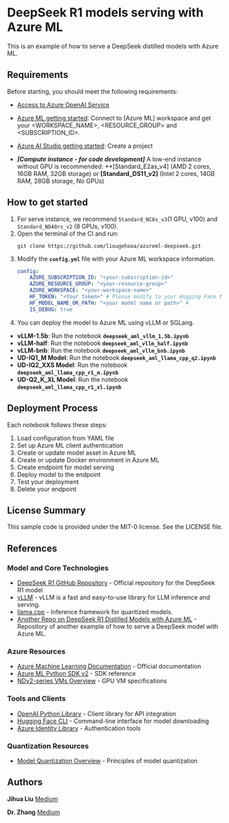 # DeepSeek R1 models serving with Azure ML

This is an example of how to serve a DeepSeek distilled models with Azure ML.

## Requirements
Before starting, you should meet the following requirements:

- [Access to Azure OpenAI Service](https://go.microsoft.com/fwlink/?linkid=2222006)
- [Azure ML getting started](https://github.com/Azure/azureml-examples/tree/main/tutorials): Connect to [Azure ML] workspace and get your <WORKSPACE_NAME>, <RESOURCE_GROUP> and <SUBSCRIPTION_ID>.
- [Azure AI Studio getting started](https://aka.ms/azureaistudio): Create a project

- ***[Compute instance - for code development]*** A low-end instance without GPU is recommended: **[Standard_E2as_v4] (AMD 2 cores, 16GB RAM, 32GB storage) or **[Standard_DS11_v2]** (Intel 2 cores, 14GB RAM, 28GB storage, No GPUs) 


## How to get started
1. For serve instance, we recommend `Standard_NC6s_v3`(1 GPU, v100) and `Standard_ND40rs_v2` (8 GPUs, v100).
2. Open the terminal of the CI and run:
    ```shell
    git clone https://github.com/liougehooa/azureml-deepseek.git
    ```
3. Modify the **`config.yml`** file with your Azure ML workspace information.
    ```yaml
    config:
        AZURE_SUBSCRIPTION_ID: "<your-subscription-id>"  
        AZURE_RESOURCE_GROUP: "<your-resource-group>" 
        AZURE_WORKSPACE: "<your-workspace-name>"
        HF_TOKEN: "<Your token>" # Please modify to your Hugging Face token
        HF_MODEL_NAME_OR_PATH: "<your model name or path>" # 
        IS_DEBUG: true
    ```
4. You can deploy the model to Azure ML using vLLM or SGLang.
- **vLLM-1.5b**: Run the notebook **`deepseek_aml_vllm_1.5b.ipynb`**
- **vLLM-half**: Run the notebook **`deepseek_aml_vllm_half.ipynb`**
- **vLLM-bnb**: Run the notebook **`deepseek_aml_vllm_bnb.ipynb`**
- **UD-IQ1_M Model**: Run the notebook **`deepseek_aml_llama_cpp_q2.ipynb`**
- **UD-IQ2_XXS Model**: Run the notebook **`deepseek_aml_llama_cpp_r1_m.ipynb`**
- **UD-Q2_K_XL Model**: Run the notebook **`deepseek_aml_llama_cpp_r1_xl.ipynb`**

## Deployment Process

Each notebook follows these steps:
1. Load configuration from YAML file
2. Set up Azure ML client authentication
3. Create or update model asset in Azure ML
4. Create or update Docker environment in Azure ML
5. Create endpoint for model serving
6. Deploy model to the endpoint
7. Test your deployment
8. Delete your endpoint

## License Summary

This sample code is provided under the MIT-0 license. See the LICENSE file.

## References

### Model and Core Technologies
- [DeepSeek R1 GitHub Repository](https://github.com/deepseek-ai/DeepSeek-R1) - Official repository for the DeepSeek R1 model
- [vLLM](https://github.com/vllm-project/vllm) - vLLM is a fast and easy-to-use library for LLM inference and serving.
- [llama.cpp](https://github.com/ggml-org/llama.cpp) - Inference framework for quantized models.
- [Another Repo on DeepSeek R1 Distilled Models with Azure ML](https://github.com/daekeun-ml/deepseek-r1-azureml.git) - Repository of another example of how to serve a DeepSeek model with Azure ML.

### Azure Resources
- [Azure Machine Learning Documentation](https://learn.microsoft.com/en-us/azure/machine-learning/) - Official documentation
- [Azure ML Python SDK v2](https://learn.microsoft.com/en-us/python/api/overview/azure/ai-ml-readme) - SDK reference
- [NDv2-series VMs Overview](https://learn.microsoft.com/en-us/azure/virtual-machines/ndv2-series) - GPU VM specifications

### Tools and Clients
- [OpenAI Python Library](https://github.com/openai/openai-python) - Client library for API integration
- [Hugging Face CLI](https://huggingface.co/docs/huggingface_hub/guides/cli) - Command-line interface for model downloading
- [Azure Identity Library](https://learn.microsoft.com/en-us/python/api/azure-identity/azure.identity) - Authentication tools

### Quantization Resources
- [Model Quantization Overview](https://huggingface.co/docs/optimum/en/concept_guides/quantization) - Principles of model quantization

## Authors
**Jihua Liu**  [Medium](https://medium.com/@liougehooa_64019)

**Dr. Zhang** [Medium](https://medium.com/@klarke4001)